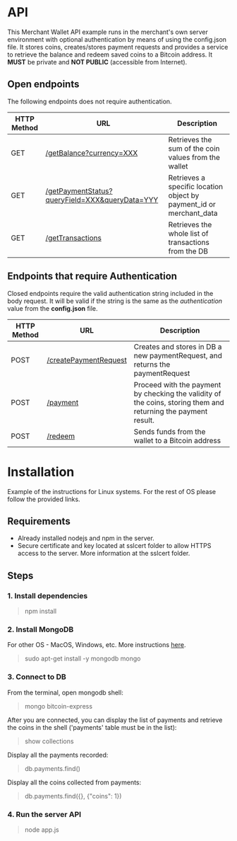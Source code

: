 # API

This Merchant Wallet API example runs in the merchant's own server environment with optional authentication by means of using the config.json file. It stores coins, creates/stores payment requests and provides a service to retrieve the balance and redeem saved coins to a Bitcoin address. It **MUST** be private and **NOT PUBLIC** (accessible from Internet).

## Open endpoints

The following endpoints does not require authentication.

| HTTP Method        | URL           | Description  |
| ------------- |-------------| -----|
| GET | [/getBalance?currency=XXX](docs/getBalance.md) | Retrieves the sum of the coin values from the wallet |
| GET | [/getPaymentStatus?queryField=XXX&queryData=YYY](docs/getPaymentStatus.md) | Retrieves a specific location object by payment_id or merchant_data |
| GET | [/getTransactions](docs/getTransactions.md) | Retrieves the whole list of transactions from the DB |

## Endpoints that require Authentication

Closed endpoints require the valid authentication string included in the body request. It will be valid if the string is the same as the *authentication* value from the **config.json** file.

| HTTP Method        | URL           | Description  |
| ------------- |-------------| -----|
| POST | [/createPaymentRequest](docs/createPaymentRequest.md) | Creates and stores in DB a new paymentRequest, and returns the paymentRequest |
| POST | [/payment](docs/payment.md) | Proceed with the payment by checking the validity of the coins, storing them and returning the payment result. |
| POST | [/redeem](docs/redeem.md) | Sends funds from the wallet to a Bitcoin address |


# Installation

Example of the instructions for Linux systems. For the rest of OS please follow the provided links.

## Requirements

- Already installed nodejs and npm in the server.
- Secure certificate and key located at sslcert folder to allow HTTPS access to the server. More information at the sslcert folder.

## Steps

### 1. Install dependencies

> npm install


### 2. Install MongoDB

For other OS - MacOS, Windows, etc. More instructions [here](https://docs.mongodb.com/manual/installation/).

> sudo apt-get install -y mongodb
> mongo


### 3. Connect to DB

From the terminal, open mongodb shell:

> mongo bitcoin-express

After you are connected, you can display the list of payments and retrieve the coins in the shell ('payments' table must be in the list):

> show collections

Display all the payments recorded:

> db.payments.find()

Display all the coins collected from payments:

> db.payments.find({}, {"coins": 1})


### 4. Run the server API

> node app.js


